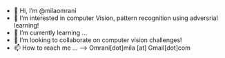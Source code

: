 - 👋 Hi, I’m @milaomrani
- 👀 I’m interested in computer Vision, pattern recognition using adversrial learning!
- 🌱 I’m currently learning ...
- 💞️ I’m looking to collaborate on computer vision challenges! 
- 📫 How to reach me ... --> Omrani[dot]mila [at] Gmail[dot]com

<!---
milaomrani/milaomrani is a ✨ special ✨ repository because its `README.md` (this file) appears on your GitHub profile.
You can click the Preview link to take a look at your changes.
--->
